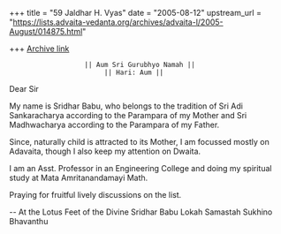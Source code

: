 +++
title = "59 Jaldhar H. Vyas"
date = "2005-08-12"
upstream_url = "https://lists.advaita-vedanta.org/archives/advaita-l/2005-August/014875.html"

+++
[Archive link](https://lists.advaita-vedanta.org/archives/advaita-l/2005-August/014875.html)

                       || Aum Sri Gurubhyo Namah ||
                            || Hari: Aum ||

Dear Sir

My name is Sridhar Babu, who belongs to the tradition of Sri Adi
Sankaracharya according to the Parampara of my Mother and Sri Madhwacharya
according to the Parampara of my Father.

Since, naturally child is attracted to its Mother, I am focussed mostly on
Adavaita, though I also keep my attention on Dwaita.

I am an Asst. Professor in an Engineering College and doing my spiritual
study at Mata Amritanandamayi Math.

Praying for fruitful lively discussions on the list.

-- 
At the Lotus Feet of the Divine
Sridhar Babu
Lokah Samastah Sukhino Bhavanthu

